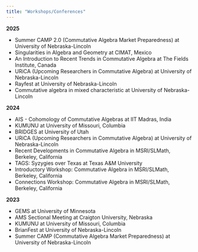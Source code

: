 ```yaml
---
title: "Workshops/Conferences"
---
```


**2025**
- Summer CAMP 2.0 (Commutative Algebra Market Preparedness) at University of Nebraska-Lincoln
- Singularities in Algebra and Geometry at CIMAT, Mexico
- An Introduction to Recent Trends in Commutative Algebra at The Fields Institute, Canada
- URiCA (Upcoming Researchers in Commutative Algebra) at University of Nebraska-Lincoln
- Rayfest at University of Nebraska-Lincoln
- Commutative algebra in mixed characteristic at University of Nebraska-Lincoln

**2024**
- AIS - Cohomology of Commutative Algebras at IIT Madras, India
- KUMUNU at University of Missouri, Columbia
- BRIDGES at University of Utah
- URiCA (Upcoming Researchers in Commutative Algebra) at University of Nebraska-Lincoln
- Recent Developments in Commutative Algebra in MSRI/SLMath, Berkeley, California
- TAGS: Syzygies over Texas at Texas A&M University
- Introductory Workshop: Commutative Algebra in MSRI/SLMath, Berkeley, California
- Connections Workshop: Commutative Algebra in MSRI/SLMath, Berkeley, California

**2023**
- GEMS at University of Minnesota
- AMS Sectional Meeting at Craigton University, Nebraska
- KUMUNU at University of Missouri, Columbia
- BrianFest at University of Nebraska-Lincoln
- Summer CAMP (Commutative Algebra Market Preparedness) at University of Nebraska-Lincoln
